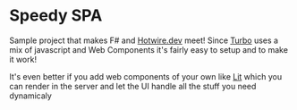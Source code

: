 # Speedy SPA

Sample project that makes F# and [Hotwire.dev](https://hotwire.dev/) meet!
Since [Turbo](https://turbo.hotwire.dev/) uses a mix of javascript and Web Components it's fairly easy to setup and to make it work!

It's even better if you add web components of your own like [Lit](https://lit.dev) which you can render in the server and let the UI handle all the stuff you need dynamicaly